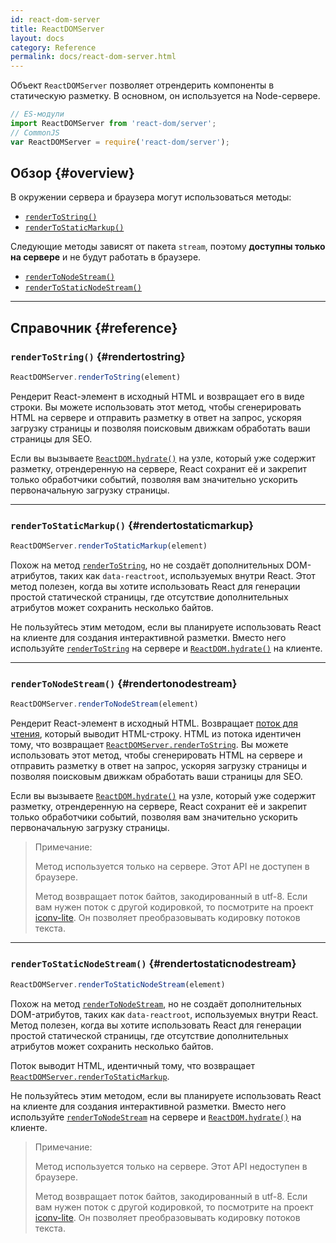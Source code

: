 ```yaml
---
id: react-dom-server
title: ReactDOMServer
layout: docs
category: Reference
permalink: docs/react-dom-server.html
---
```


Объект `ReactDOMServer` позволяет отрендерить компоненты в статическую разметку. В основном, он используется на Node-сервере.

```js
// ES-модули
import ReactDOMServer from 'react-dom/server';
// CommonJS
var ReactDOMServer = require('react-dom/server');
```

## Обзор {#overview}

В окружении сервера и браузера могут использоваться методы:

- [`renderToString()`](#rendertostring)
- [`renderToStaticMarkup()`](#rendertostaticmarkup)

Следующие методы зависят от пакета `stream`, поэтому **доступны только на сервере** и не будут работать в браузере.

- [`renderToNodeStream()`](#rendertonodestream)
- [`renderToStaticNodeStream()`](#rendertostaticnodestream)

* * *

## Справочник {#reference}

### `renderToString()` {#rendertostring}

```javascript
ReactDOMServer.renderToString(element)
```

Рендерит React-элемент в исходный HTML и возвращает его в виде строки. Вы можете использовать этот метод, чтобы сгенерировать HTML на сервере и отправить разметку в ответ на запрос, ускоряя загрузку страницы и позволяя поиcковым движкам обработать ваши страницы для SEO.

Если вы вызываете [`ReactDOM.hydrate()`](/docs/react-dom.html#hydrate) на узле, который уже содержит разметку, отрендеренную на сервере, React сохранит её и закрепит только обработчики событий, позволяя вам значительно ускорить первоначальную загрузку страницы.

* * *

### `renderToStaticMarkup()` {#rendertostaticmarkup}

```javascript
ReactDOMServer.renderToStaticMarkup(element)
```
Похож на метод [`renderToString`](#rendertostring), но не создаёт дополнительных DOM-атрибутов, таких как `data-reactroot`, используемых внутри React. Этот метод полезен, когда вы хотите использовать React для генерации простой статической страницы, где отсутствие дополнительных атрибутов может сохранить несколько байтов. 

Не пользуйтесь этим методом, если вы планируете использовать React на клиенте для создания интерактивной разметки. Вместо него используйте [`renderToString`](#rendertostring) на сервере и [`ReactDOM.hydrate()`](/docs/react-dom.html#hydrate) на клиенте.

* * *

### `renderToNodeStream()` {#rendertonodestream}

```javascript
ReactDOMServer.renderToNodeStream(element)
```

Рендерит React-элемент в исходный HTML. Возвращает [поток для чтения](https://nodejs.org/api/stream.html#stream_readable_streams), который выводит HTML-строку. HTML из потока идентичен тому, что возвращает [`ReactDOMServer.renderToString`](#rendertostring). Вы можете использовать этот метод, чтобы сгенерировать HTML на сервере и отправить разметку в ответ на запрос, ускоряя загрузку страницы и позволяя поиcковым движкам обработать ваши страницы для SEO.

Если вы вызываете [`ReactDOM.hydrate()`](/docs/react-dom.html#hydrate) на узле, который уже содержит разметку, отрендеренную на сервере, React сохранит её и закрепит только обработчики событий, позволяя вам значительно ускорить первоначальную загрузку страницы.

> Примечание:
>
> Метод используется только на сервере. Этот API не доступен в браузере.
>
> Метод возвращает поток байтов, закодированный в utf-8. Если вам нужен поток с другой кодировкой, то посмотрите на проект [iconv-lite](https://www.npmjs.com/package/iconv-lite). Он позволяет преобразовывать кодировку потоков текста.

* * *

### `renderToStaticNodeStream()` {#rendertostaticnodestream}

```javascript
ReactDOMServer.renderToStaticNodeStream(element)
```

Похож на метод [`renderToNodeStream`](#rendertonodestream), но не создаёт дополнительных DOM-атрибутов, таких как `data-reactroot`, используемых внутри React. Метод полезен, когда вы хотите использовать React для генерации простой статической страницы, где отсутствие дополнительных атрибутов может сохранить несколько байтов. 

Поток выводит HTML, идентичный тому, что возвращает [`ReactDOMServer.renderToStaticMarkup`](#rendertostaticmarkup).

Не пользуйтесь этим методом, если вы планируете использовать React на клиенте для создания интерактивной разметки. Вместо него используйте [`renderToNodeStream`](#rendertonodestream) на сервере и [`ReactDOM.hydrate()`](/docs/react-dom.html#hydrate) на клиенте.

> Примечание:
>
> Метод используется только на сервере. Этот API недоступен в браузере.
>
> Метод возвращает поток байтов, закодированный в utf-8. Если вам нужен поток с другой кодировкой, то посмотрите на проект [iconv-lite](https://www.npmjs.com/package/iconv-lite). Он позволяет преобразовывать кодировку потоков текста.
